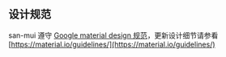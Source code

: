 ## 设计规范

san-mui 遵守 [Google material design 规范](https://material.io/guidelines/)，更新设计细节请参看 [https://material.io/guidelines/](https://material.io/guidelines/)
